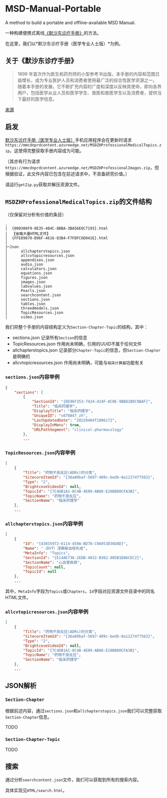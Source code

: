 # MSD-Manual-Portable
A method to build a portable and offline-available MSD Manual.

一种构建便携式离线[《默沙东诊疗手册》](https://www.msdmanuals.cn/professional/)的方法。

在这里，我们以*默沙东诊疗手册（医学专业人士版）*为例。

## 关于《默沙东诊疗手册》
> 1899 年首次作为医生和药剂师的小型参考书出版，本手册的内容和范围日益增长，成为专业医护人员和消费者使用最广泛的综合性医学资源之一。 随着本手册的发展，它不断扩充内容的广度和深度以反映其使命，即向各界用户，包括医学从业人员和医学学生、兽医和兽医学生以及消费者，提供当下最好的医学信息。

[来源](https://www.msdmanuals.cn/professional/resourcespages/about-the-manuals)

## 启发
[默沙东诊疗手册（医学专业人士版）](https://play.google.com/store/apps/details?id=com.msd.professionalChinese)手机应用程序会在更新时请求`https://mmcdnprdcontent.azureedge.net/MSDZHProfessionalMedicalTopics.zip`，这使得完整获取手册内容成为可能。

（其亦有行为请求`https://mmcdnprdcontent.azureedge.net/MSDZHProfessionalImages.zip`，但根据验证，此文件内容已包含在前述请求中，不具备研究价值。）

请运行`getZip.py`获取并解压资源文件。

## `MSDZHProfessionalMedicalTopics.zip`的文件结构
（仅保留对分析有价值的条目）
```tree
.
│  {000306F9-0E35-484C-8BBA-3BA56E6C7193}.html
│  【省略大量HTML文件】
│  {FFE89070-B96F-4616-83B4-F7FDFC6D041E}.html
│
├─Json
│      allchapterstopics.json
│      allcvtopicresources.json
│      appendixes.json
│      audio.json
│      calculators.json
│      equations.json
│      figures.json
│      images.json
│      labvalues.json
│      Pearls.json
│      searchcontent.json
│      sections.json
│      tables.json
│      threedmodels.json
│      TopicResources.json
│      video.json
```

我们将整个手册的内容结构定义为`Section-Chapter-Topic`的结构，其中：
* sections.json 记录所有`Section`的信息
* TopicResources.json 作用尚未明确，引用的UUID不属于任何文件
* allchapterstopics.json 记录部分`Chapter-Topic`的信息，但`Section-Chapter`是明确的
* allcvtopicresources.json 作用尚未明确，可能与`临床计算器`功能有关

### `sections.json`内容举例
```json
{
    "sections": [
        {
            "SectionId": "{DE96F353-7424-424F-8C0E-9BB81B9C9BAF}",
            "Title": "临床药理学",
            "DisplayTitle": "临床药理学",
            "UniqueID": "v878847_zh",
            "LastUpdatedDate": "20220404T180617Z",
            "DisplayInMenu": true,
            "URLPathSegment": "clinical-pharmacology"
        },
        ...
```

### `TopicResources.json`内容举例
```json
[
    {
        "Title": "药物不良反应(ADRs)的分类",
        "SitecoreItemId": "{36a89baf-5697-489c-bedb-0a12274f7563}",
        "Type": "2",
        "BrightcoveVideoId": null,
        "TopicId": "{7C4DB1A1-8C4B-4E09-AB08-E28B8D0CFA3B}",
        "TopicName": "药物不良反应",
        "SectionName": "临床药理学"
    },
    ...
```

### `allchapterstopics.json`内容举例
```json
[
    {
        "Id": "{43035972-6114-459A-BD78-C9A953D36D8D}",
        "Name": "（DVT）深静脉血栓形成",
        "MetaInfo": "Topics",
        "SectionId": "{E14AE736-2EDB-4032-B362-805B1D86CEC2}",
        "SectionName": "心血管疾病",
        "TopicCount": null,
        "TopicId": null
    },
    ...
```

其中，`MetaInfo`字段为`Topics`或`Chapters`，`Id`字段对应资源文件目录中的同名HTML文件。

### `allcvtopicresources.json`内容举例
```json
[
    {
        "Title": "药物不良反应(ADRs)的分类",
        "SitecoreItemId": "{36a89baf-5697-489c-bedb-0a12274f7563}",
        "Type": "2",
        "BrightcoveVideoId": null,
        "TopicId": "{7C4DB1A1-8C4B-4E09-AB08-E28B8D0CFA3B}",
        "TopicName": "药物不良反应",
        "SectionName": "临床药理学"
    },
    ...
```

## JSON解析

### `Section-Chapter`
根据前述内容，通过`sections.json`和`allchapterstopics.json`我们可以完整获取`Section-Chapter`信息。

TODO

### `Section-Chapter-Topic`
TODO

## 搜索
通过分析`searchcontent.json`文件，我们可以获取到所有的搜索内容。

具体实现见`HTML/search.html`。
